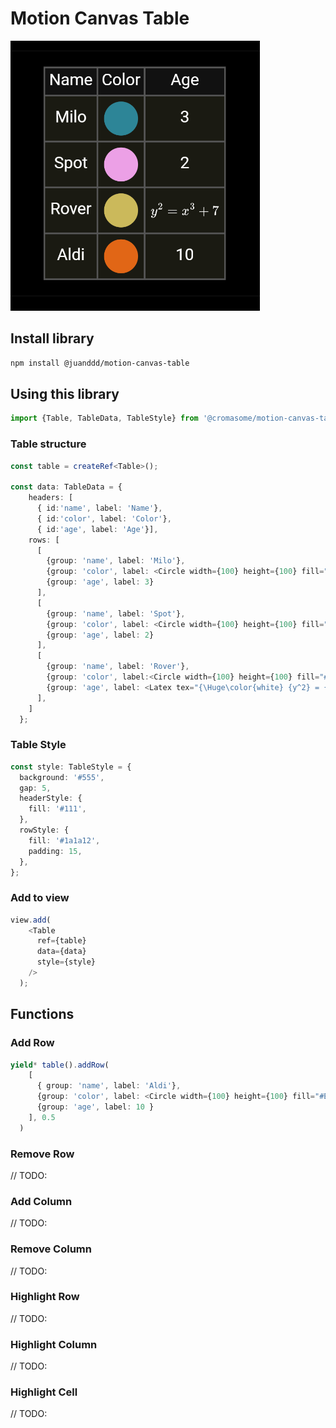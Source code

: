 # Motion Canvas Table

![Motion Canvas Table](./assets/motion-canvas-table.png)

## Install library

```bash
npm install @juanddd/motion-canvas-table
```

## Using this library

```ts
import {Table, TableData, TableStyle} from '@cromasome/motion-canvas-table';
```

### Table structure

```ts
const table = createRef<Table>();

const data: TableData = {
    headers: [
      { id:'name', label: 'Name'},
      { id:'color', label: 'Color'},
      { id:'age', label: 'Age'}],
    rows: [
      [
        {group: 'name', label: 'Milo'},
        {group: 'color', label: <Circle width={100} height={100} fill="#2D8597"/>},
        {group: 'age', label: 3}
      ],
      [
        {group: 'name', label: 'Spot'},
        {group: 'color', label: <Circle width={100} height={100} fill="#ECA0E6"/>},
        {group: 'age', label: 2}
      ],
      [
        {group: 'name', label: 'Rover'},
        {group: 'color', label:<Circle width={100} height={100} fill="#CBB95B"/> },
        {group: 'age', label: <Latex tex="{\Huge\color{white} {y^2} = {x^3} + 7}"></Latex>}
      ],
    ]
  };
```

### Table Style

```ts
const style: TableStyle = {
  background: '#555',
  gap: 5,
  headerStyle: {
    fill: '#111',
  },
  rowStyle: {
    fill: '#1a1a12',
    padding: 15,
  },
};
```

### Add to view

```ts
view.add(
    <Table
      ref={table}
      data={data}
      style={style}
    />
  );
```

## Functions

### Add Row

```ts
yield* table().addRow(
    [
      { group: 'name', label: 'Aldi'},
      {group: 'color', label: <Circle width={100} height={100} fill="#E16616"/>},
      {group: 'age', label: 10 }
    ], 0.5
  )
```

### Remove Row

// TODO:

### Add Column

// TODO:

### Remove Column

// TODO:

### Highlight Row

// TODO:

### Highlight Column

// TODO:

### Highlight Cell

// TODO:
